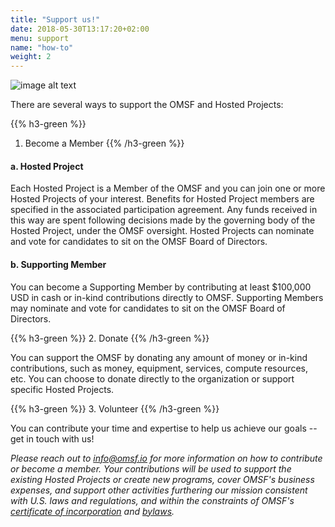 ```yaml
---
title: "Support us!"
date: 2018-05-30T13:17:20+02:00
menu: support
name: "how-to"
weight: 2
---
```


![image alt text](/images/OMF-img4.jpg)


There are several ways to support the OMSF and Hosted Projects:

{{% h3-green %}}
1. Become a Member
{{% /h3-green %}}

#### a. Hosted Project

Each Hosted Project is a Member of the OMSF and you can join one or more Hosted Projects of your interest. Benefits for Hosted Project members are specified in the associated participation agreement. Any funds received in this way are spent following decisions made by the governing body of the Hosted Project, under the OMSF oversight.  Hosted Projects can nominate and vote for candidates to sit on the OMSF Board of Directors.


#### b. Supporting Member

You can become a Supporting Member by contributing at least $100,000 USD in cash or in-kind contributions directly to OMSF. Supporting Members may nominate and vote for candidates to sit on the OMSF Board of Directors.

{{% h3-green %}}
2. Donate
{{% /h3-green %}}

You can support the OMSF by donating any amount of money or in-kind contributions, such as money, equipment, services, compute resources, etc. You can choose to donate directly to the organization or support specific Hosted Projects.


{{% h3-green %}}
3. Volunteer
{{% /h3-green %}}

You can contribute your time and expertise to help us achieve our goals -- get in touch with us!


*Please reach out to info@omsf.io for more information on how to contribute or become a member. Your contributions will be used to support the existing Hosted Projects or create new programs, cover OMSF's business expenses, and support other activities furthering our mission consistent with U.S. laws and regulations, and within the constraints of OMSF's [certificate of incorporation](/about/legal/OMSF_Certificate_of_Incorporation.pdf) and [bylaws](/bylaws).*
